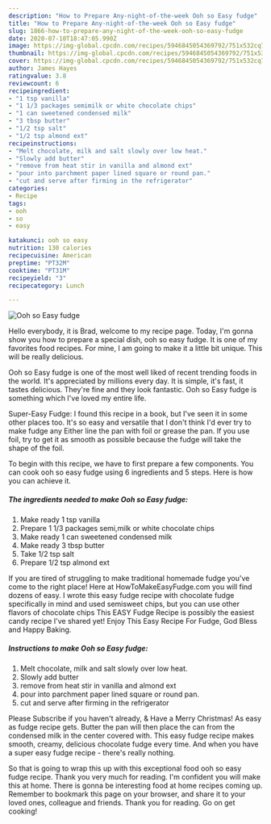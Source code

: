 ```yaml
---
description: "How to Prepare Any-night-of-the-week Ooh so Easy fudge"
title: "How to Prepare Any-night-of-the-week Ooh so Easy fudge"
slug: 1866-how-to-prepare-any-night-of-the-week-ooh-so-easy-fudge
date: 2020-07-10T18:47:05.990Z
image: https://img-global.cpcdn.com/recipes/5946845054369792/751x532cq70/ooh-so-easy-fudge-recipe-main-photo.jpg
thumbnail: https://img-global.cpcdn.com/recipes/5946845054369792/751x532cq70/ooh-so-easy-fudge-recipe-main-photo.jpg
cover: https://img-global.cpcdn.com/recipes/5946845054369792/751x532cq70/ooh-so-easy-fudge-recipe-main-photo.jpg
author: James Hayes
ratingvalue: 3.8
reviewcount: 6
recipeingredient:
- "1 tsp vanilla"
- "1 1/3 packages semimilk or white chocolate chips"
- "1 can sweetened condensed milk"
- "3 tbsp butter"
- "1/2 tsp salt"
- "1/2 tsp almond ext"
recipeinstructions:
- "Melt chocolate, milk and salt slowly over low heat."
- "Slowly add butter"
- "remove from heat stir in vanilla and almond ext"
- "pour into parchment paper lined square or round pan."
- "cut and serve after firming in the refrigerator"
categories:
- Recipe
tags:
- ooh
- so
- easy

katakunci: ooh so easy 
nutrition: 130 calories
recipecuisine: American
preptime: "PT32M"
cooktime: "PT31M"
recipeyield: "3"
recipecategory: Lunch

---
```



![Ooh so Easy fudge](https://img-global.cpcdn.com/recipes/5946845054369792/751x532cq70/ooh-so-easy-fudge-recipe-main-photo.jpg)

Hello everybody, it is Brad, welcome to my recipe page. Today, I'm gonna show you how to prepare a special dish, ooh so easy fudge. It is one of my favorites food recipes. For mine, I am going to make it a little bit unique. This will be really delicious.

Ooh so Easy fudge is one of the most well liked of recent trending foods in the world. It's appreciated by millions every day. It is simple, it's fast, it tastes delicious. They're fine and they look fantastic. Ooh so Easy fudge is something which I've loved my entire life.

Super-Easy Fudge: I found this recipe in a book, but I&#39;ve seen it in some other places too. It&#39;s so easy and versatile that I don&#39;t think I&#39;d ever try to make fudge any Either line the pan with foil or grease the pan. If you use foil, try to get it as smooth as possible because the fudge will take the shape of the foil.


To begin with this recipe, we have to first prepare a few components. You can cook ooh so easy fudge using 6 ingredients and 5 steps. Here is how you can achieve it.

<!--inarticleads1-->

##### The ingredients needed to make Ooh so Easy fudge:

1. Make ready 1 tsp vanilla
1. Prepare 1 1/3 packages semi,milk or white chocolate chips
1. Make ready 1 can sweetened condensed milk
1. Make ready 3 tbsp butter
1. Take 1/2 tsp salt
1. Prepare 1/2 tsp almond ext


If you are tired of struggling to make traditional homemade fudge you&#39;ve come to the right place! Here at HowToMakeEasyFudge.com you will find dozens of easy. I wrote this easy fudge recipe with chocolate fudge specifically in mind and used semisweet chips, but you can use other flavors of chocolate chips This EASY Fudge Recipe is possibly the easiest candy recipe I&#39;ve shared yet! Enjoy This Easy Recipe For Fudge, God Bless and Happy Baking. 

<!--inarticleads2-->

##### Instructions to make Ooh so Easy fudge:

1. Melt chocolate, milk and salt slowly over low heat.
1. Slowly add butter
1. remove from heat stir in vanilla and almond ext
1. pour into parchment paper lined square or round pan.
1. cut and serve after firming in the refrigerator


Please Subscribe if you haven&#39;t already, &amp; Have a Merry Christmas! As easy as fudge recipe gets. Butter the pan will then place the can from the condensed milk in the center covered with. This easy fudge recipe makes smooth, creamy, delicious chocolate fudge every time. And when you have a super easy fudge recipe - there&#39;s really nothing. 

So that is going to wrap this up with this exceptional food ooh so easy fudge recipe. Thank you very much for reading. I'm confident you will make this at home. There is gonna be interesting food at home recipes coming up. Remember to bookmark this page on your browser, and share it to your loved ones, colleague and friends. Thank you for reading. Go on get cooking!
